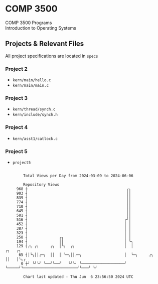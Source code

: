 # COMP 3500
COMP 3500 Programs  
Introduction to Operating Systems  
## Projects & Relevant Files
All project specifications are located in `specs`
### Project 2
- `kern/main/hello.c`
- `kern/main/main.c`
### Project 3
- `kern/thread/synch.c`
- `kern/include/synch.h`
### Project 4
- `kern/asst1/catlock.c`
### Project 5
- `project5`

```

        Total Views per Day from 2024-03-09 to 2024-06-06

        Repository Views
     968 ┼                                            ╭╮
     903 ┤                                            ││
     839 ┤                                            ││
     774 ┤                                            ││
     710 ┤                                            ││
     645 ┤                                            ││
     581 ┤                                            ││
     516 ┤                                           ╭╯│
     452 ┤                                           │ │
     387 ┤                                           │ │
     323 ┤                                           │ │
     258 ┤              ╭╮                           │ │
     194 ┤              ││                           │ ╰╮
     129 ┤╭╮ ╭╮     ╭╮  │╰╮  ╭╮                      │  │                                 ╭╮   ╭╮
      65 ┤│╰╮││╭─╮  ││  │ ╰─╮││╭─╮                   │  ╰─╮     ╭╮                        ││   │╰╮╭
       0 ┼╯ ╰╯╰╯ ╰──╯╰──╯   ╰╯╰╯ ╰───────────────────╯    ╰─────╯╰────────────────────────╯╰───╯ ╰╯

        Chart last updated - Thu Jun  6 23:56:50 2024 UTC
        
```

